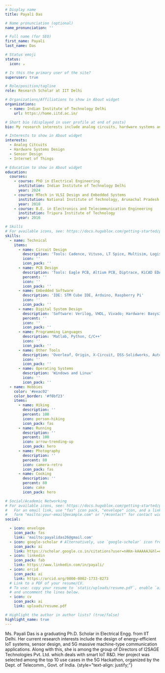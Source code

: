 ```yaml
---
# Display name
title: Payali Das

# Name pronunciation (optional)
name_pronunciation: ''

# Full name (for SEO)
first_name: Payali
last_name: Das

# Status emoji
status:
  icon: ☕️

# Is this the primary user of the site?
superuser: true

# Role/position/tagline
role: Research Scholar at IIT Delhi

# Organizations/Affiliations to show in About widget
organizations:
  - name: Indian Institute of Technology Delhi
    url: https://home.iitd.ac.in/

# Short bio (displayed in user profile at end of posts)
bio: My research interests include analog circuits, hardware systems and Internet of Things(IoT).

# Interests to show in About widget
interests:
  - Analog Citcuits
  - Hardware Systems Design
  - Sensor Design
  - Internet of Things

# Education to show in About widget
education:
  courses:
    - course: PhD in Electrical Engineering
      institution: Indian Institute of Technology Delhi
      year: 2024
    - course: MTech in VLSI Design and Embedded Systems
      institution: National Institute of Technology, Arunachal Pradesh
      year: 2018
    - course: B.E. in Electronics and Telecommunication Engineering
      institution: Tripura Institute of Technology 
      year: 2016

# Skills
# For available icons, see: https://docs.hugoblox.com/getting-started/page-builder/#icons
skills:
  - name: Technical
    items:
      - name: Circuit Design
        description: 'Tools: Cadence, Vituso, LT Spice, Multisim, Logisim'
        icon: ''
        icon_pack: ''
      - name: PCB Design
        description: 'Tools: Eagle PCB, Altium PCB, Diptrace, KiCAD EDA'
        percent: ''
        icon: ''
        icon_pack: ''
      - name: Embedded Software
        description: 'IDE: STM Cube IDE, Arduino, Raspberry Pi'
        icon: ''
        icon_pack: ''
      - name: Digital System Design
        description: 'Software: Verilog, VHDL, Vivado; Hardware: Basys3 FPGA, Spartan-7 FPGA '
        percent: ''
        icon: ''
        icon_pack: ''
      - name: Programming Languages
        description: 'Matlab, Python, C/C++'
        icon: ''
        icon_pack: ''
      - name: Other Tools
        description: 'Overleaf, Origin, X-Circuit, DSS-Solidworks, Autodesk Inventor, MS Suite'
        icon: ''
        icon_pack: ''
      - name: Operating Systems
        description: 'Windows and Linux'
        icon: ''
        icon_pack: ''
  - name: Hobbies
    color: '#eeac02'
    color_border: '#f0bf23'
    items:
      - name: Hiking
        description: ''
        percent: 100
        icon: person-hiking
        icon_pack: fas
      - name: Running
        description: ''
        percent: 100
        icon: arrow-trending-up
        icon_pack: hero
      - name: Photography
        description: ''
        percent: 80
        icon: camera-retro
        icon_pack: fas
      - name: Cooking
        description: ''
        percent: 80
        icon: cake
        icon_pack: hero

# Social/Academic Networking
# For available icons, see: https://docs.hugoblox.com/getting-started/page-builder/#icons
#   For an email link, use "fas" icon pack, "envelope" icon, and a link in the
#   form "mailto:your-email@example.com" or "/#contact" for contact widget.
social:

  - icon: envelope
    icon_pack: fas
    link: 'mailto:payalidas26@gmail.com'
  - icon: google-scholar # Alternatively, use `google-scholar` icon from `ai` icon pack
    icon_pack: ai
    link: https://scholar.google.co.in/citations?user=nAKm-kAAAAAJ&hl=en
  - icon: linkedin
    icon_pack: fab
    link: https://www.linkedin.com/in/payali/
  - icon: orcid
    icon_pack: ai
    link: https://orcid.org/0000-0002-1733-8273
  # Link to a PDF of your resume/CV.
  # To use: copy your resume to `static/uploads/resume.pdf`, enable `ai` icons in `params.yaml`,
  # and uncomment the lines below.
  - icon: cv
    icon_pack: ai
    link: uploads/resume.pdf

# Highlight the author in author lists? (true/false)
highlight_name: true
---
```


Ms. Payali Das is a graduating Ph.D. Scholar in Electrical Engg. from IIT Delhi. Her current research interests include the design of energy-efficient IoT systems, sensor design, and 5G massive machine-type communication applications. Along with this, she is among the group of Directors of I2SAGE Technologies Pvt. Ltd. which deals with smart IoT R&D. Her project was selected among the top 10 use cases in the 5G Hackathon, organized by the Dept. of Telecomm., Govt. of India.
{style="text-align: justify;"}
